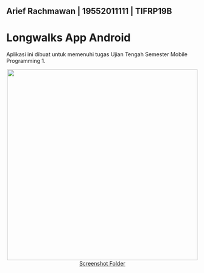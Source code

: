 ## Arief Rachmawan | 19552011111 | TIFRP19B

# Longwalks App Android
Aplikasi ini dibuat untuk memenuhi tugas Ujian Tengah Semester Mobile Programming 1.  

<p align="center">
  <img align="center" src="https://puu.sh/HJdEf/494e43afad.png" alt="" height="500"><br>
  <a href="https://drive.google.com/drive/folders/1LXqWY7smiQYoNvIdopOod42rc8IkfBr3?usp=sharing">Screenshot Folder</a>
</p>
